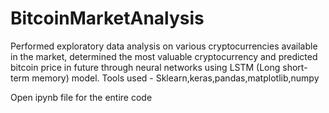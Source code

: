 # BitcoinMarketAnalysis
Performed exploratory data analysis on various cryptocurrencies available in the market,
determined the most valuable cryptocurrency and predicted bitcoin price in future through neural networks using LSTM
(Long short-term memory) model. 
Tools used - Sklearn,keras,pandas,matplotlib,numpy

Open ipynb file for the entire code
